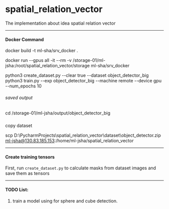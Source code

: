 # spatial_relation_vector
The implementation about idea spatial relation vector

---
#### Docker Command

docker build -t ml-sha/srv_docker .

docker run --gpus all -it --rm -v /storage-01/ml-jsha:/root/spatial_relation_vector/storage ml-sha/srv_docker

python3 create_dataset.py --clear true --dataset object_detector_big
python3 train.py --exp object_detector_big --machine remote --device gpu --num_epochs 10

###### saved output
cd /storage-01/ml-jsha/output/object_detector_big


###
copy dataset

scp D:\PycharmProjects\spatial_relation_vector\dataset\object_detector.zip ml-jsha@130.83.185.153:/home/ml-jsha/spatial_relation_vector


---
#### Create training tensors
First, run `create_dataset.py` to calculate masks from dataset images and save them as tensors

---
#### TODO List:
1. train a model using for sphere and cube detection.

